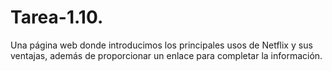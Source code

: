 # Tarea-1.10.
Una página web donde introducimos los principales usos de Netflix y sus ventajas, además de proporcionar un enlace para completar la información.
